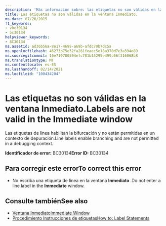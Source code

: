 ```yaml
---
description: 'Más información sobre: las etiquetas no son válidas en la ventana inmediato'
title: Las etiquetas no son válidas en la ventana Inmediato.
ms.date: 07/20/2015
f1_keywords:
- vbc30134
- bc30134
helpviewer_keywords:
- BC30134
ms.assetid: ad36b56a-8e17-4699-a69b-afdc70b7dc5a
ms.openlocfilehash: 46273b75e32fa261feaec5e18a370d7e3a394e89
ms.sourcegitcommit: 10e719780594efc781b15295e499c66f316068b8
ms.translationtype: MT
ms.contentlocale: es-ES
ms.lasthandoff: 02/14/2021
ms.locfileid: "100434204"
---
```

# <a name="labels-are-not-valid-in-the-immediate-window"></a><span data-ttu-id="b68cc-103">Las etiquetas no son válidas en la ventana Inmediato.</span><span class="sxs-lookup"><span data-stu-id="b68cc-103">Labels are not valid in the Immediate window</span></span>

<span data-ttu-id="b68cc-104">Las etiquetas de línea habilitan la bifurcación y no están permitidas en un contexto de depuración.</span><span class="sxs-lookup"><span data-stu-id="b68cc-104">Line labels enable branching and are not permitted in a debugging context.</span></span>  
  
 <span data-ttu-id="b68cc-105">**Identificador de error:** BC30134</span><span class="sxs-lookup"><span data-stu-id="b68cc-105">**Error ID:** BC30134</span></span>  
  
## <a name="to-correct-this-error"></a><span data-ttu-id="b68cc-106">Para corregir este error</span><span class="sxs-lookup"><span data-stu-id="b68cc-106">To correct this error</span></span>  
  
- <span data-ttu-id="b68cc-107">No escriba una etiqueta de línea en la ventana **Inmediato** .</span><span class="sxs-lookup"><span data-stu-id="b68cc-107">Do not enter a line label in the **Immediate** window.</span></span>  
  
## <a name="see-also"></a><span data-ttu-id="b68cc-108">Consulte también</span><span class="sxs-lookup"><span data-stu-id="b68cc-108">See also</span></span>

- [<span data-ttu-id="b68cc-109">Ventana Inmediato</span><span class="sxs-lookup"><span data-stu-id="b68cc-109">Immediate Window</span></span>](/visualstudio/ide/reference/immediate-window)
- [<span data-ttu-id="b68cc-110">Procedimiento Instrucciones de etiquetas</span><span class="sxs-lookup"><span data-stu-id="b68cc-110">How to: Label Statements</span></span>](../programming-guide/program-structure/how-to-label-statements.md)

